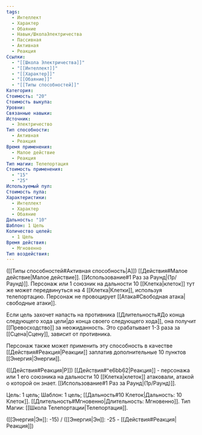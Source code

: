 ```yaml
---
tags:
  - Интеллект
  - Характер
  - Обаяние
  - Навык/ШколаЭлектричества
  - Пассивная
  - Активная
  - Реакция
Ссылки:
  - "[[Школа Электричества]]"
  - "[[Интеллект]]"
  - "[[Характер]]"
  - "[[Обаяние]]"
  - "[[Типы способностей]]"
Категория: 
Стоимость: "20"
Стоимость выкупа: 
Уровни: 
Связанные навыки: 
Источник:
  - Электричество
Тип способности:
  - Активная
  - Реакция
Время применения:
  - Малое действие
  - Реакция
Тип магии: Телепортация
Стоимость применения:
  - "15"
  - "25"
Используемый пул: 
Стоимость пула: 
Характеристики:
  - Интеллект
  - Характер
  - Обаяние
Дальность: "10"
Шаблон: 1 Цель
Количество целей:
  - 1 Цель
Время действия:
  - Мгновенно
Тип воздействия:
---
```

([[Типы способностей#Активная способность|А]]) [[Действия#Малое действие|Малое действие]]. [[Использование#1 Раз за Раунд|(1р/Раунд)]]. Персонаж или 1 союзник на дальности 10 [[Клетка|клеток]] тут же может передвинуться на 4 [[Клетка|Клетки]], используя телепортацию. Персонаж не провоцирует [[Атака#Свободная атака|свободные атаки]]. 

Если цель захочет напасть на противника [[Длительность#До конца следующего хода цели|до конца своего следующего хода]], она получит [[Превосходство]] за неожиданность. Это срабатывает 1-3 раза за [[Сцена|Сцену]], зависит от противника. 

Персонаж также может применить эту способность в качестве [[Действия#Реакция|Реакции]] заплатив дополнительные 10 пунктов [[Энергия|Энергии]].

([[Действия#Реакция|Р]]) [[Действия#^e6bb62|Реакция]] - персонажа или 1 его союзника на дальности 10 [[Клетка|клеток]] атаковали, атакой о которой он знает. [[Использование#1 Раз за Раунд|(1р/Раунд)]]. 

Цель: 1 цель; Шаблон: 1 цель; [[Дальность#10 Клеток|Дальность: 10 Клеток]]. [[Длительность#Мгновенно|Длительность: Мгновенно]]. 
Тип Магии: [[Школа Телепортации|Телепортация]]. 

([[Энергия|Эн]]: -15) / ([[Энергия|Эн]]: -25 - [[Действия#Реакция|Реакция]])